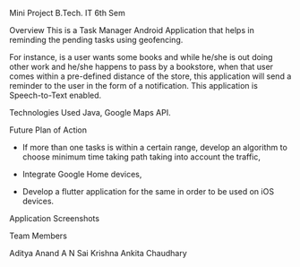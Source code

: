 Mini Project
B.Tech. IT 6th Sem

<NAME>

Overview
This is a Task Manager Android Application that helps in reminding the pending tasks using geofencing.

For instance, is a user wants some books and while he/she is out doing other work and he/she happens to pass by a bookstore, when that user comes within a pre-defined distance of the store, this application will send a reminder to the user in the form of a notification.
This application is Speech-to-Text enabled.

Technologies Used
Java, Google Maps API.

Future Plan of Action
* If more than one tasks is within a certain range, develop an algorithm to choose minimum time taking path taking into account the traffic,

* Integrate Google Home devices,

* Develop a flutter application for the same in order to be used on iOS devices.

Application Screenshots





Team Members

Aditya Anand
A N Sai Krishna
Ankita Chaudhary
